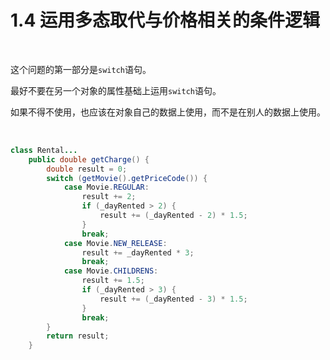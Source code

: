 # 1.4 运用多态取代与价格相关的条件逻辑

<br>

这个问题的第一部分是`switch`语句。

最好不要在另一个对象的属性基础上运用`switch`语句。

如果不得不使用，也应该在对象自己的数据上使用，而不是在别人的数据上使用。

<br>

```java
class Rental...
    public double getCharge() {
        double result = 0;
        switch (getMovie().getPriceCode()) {
            case Movie.REGULAR:
                result += 2;
                if (_dayRented > 2) {
                    result += (_dayRented - 2) * 1.5;
                }
                break;
            case Movie.NEW_RELEASE:
                result += _dayRented * 3;
                break;
            case Movie.CHILDRENS:
                result += 1.5;
                if (_dayRented > 3) {
                    result += (_dayRented - 3) * 1.5;
                }
                break;
        }
        return result;
    }
```

